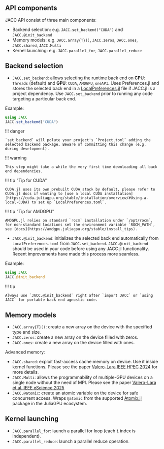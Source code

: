 ## API components

JACC API consist of three main components:

- Backend selection: e.g. `JACC.set_backend("CUDA")` and `JACC.@init_backend`
- Memory models: e.g. `JACC.array{T}()`, `JACC.zeros`, `JACC.ones`, `JACC.shared`, `JACC.Multi`
- Kernel launching: e.g. `JACC.parallel_for`, `JACC.parallel_reduce`

## Backend selection

- `JACC.set_backend`: allows selecting the runtime back end on **CPU**: `Threads` (default) and **GPU**: `CUDA`, `AMDGPU`, `oneAPI`. Uses Preferences.jl and stores the selected back end in a [LocalPreferences.jl](https://github.com/JuliaPackaging/Preferences.jl) file if JACC.jl is a project dependency. Use `JACC.set_backend` prior to running any code targeting a particular back end.

Example:
```julia
using JACC
JACC.set_backend("CUDA")
```

!!! danger 

    `set_backend` will polute your project's `Project.toml` adding the selected backend package. Beware of committing this change (e.g. during development). 

!!! warning

    This step might take a while the very first time downloading all back end dependencies. 

!!! tip "Tip for CUDA" 

    CUDA.jl uses its own prebuilt CUDA stack by default, please refer to CUDA.jl docs if wanting to [use a local CUDA installation](https://cuda.juliagpu.org/stable/installation/overview/#Using-a-local-CUDA) to set up `LocalPreferences.toml`. 

!!! tip "Tip for AMDGPU"

    AMDGPU.jl relies on standard `rocm` installation under `/opt/rocm`, for non-standard locations set the environment variable `ROCM_PATH`, see [docs](https://amdgpu.juliagpu.org/stable/install_tips).


- `JACC.@init_backend`: initializes the selected back end automatically from `LocalPreferences.toml` from `JACC.set_backend`. `JACC.@init_backend` should be used in your code before using any JACC.jl functionality. Recent improvements have made this process more seamless.

Example:
```julia
using JACC
JACC.@init_backend
```

!!! tip

    Always use `JACC.@init_backend` right after `import JACC` or `using JACC` for portable back end agnostic code.

## Memory models

- `JACC.array{T}()`: create a new array on the device with the specified type and size.
- `JACC.zeros`: create a new array on the device filled with zeros.
- `JACC.ones`: create a new array on the device filled with ones.
   
Advanced memory:
- `JACC.shared`: exploit fast-access cache memory on device. Use it inside kernel functions. Please see the paper [Valero-Lara IEEE HPEC 2024](https://ieeexplore.ieee.org/document/10938453) for more details.
- `JACC.Multi`: allows the programmability of multiple-GPU devices on a single node without the need of MPI. Please see the paper [Valero-Lara et al. IEEE eScience 2025]() 
- `JACC.@atomic`: create an atomic variable on the device for safe concurrent access. Wraps `@atomic` from the supported [Atomix.jl](https://github.com/JuliaConcurrent/Atomix.jl) package in the JuliaGPU ecosystem.

## Kernel launching

- `JACC.parallel_for`: launch a parallel for loop (each `i` index is independent).
- `JACC.parallel_reduce`: launch a parallel reduce operation.
